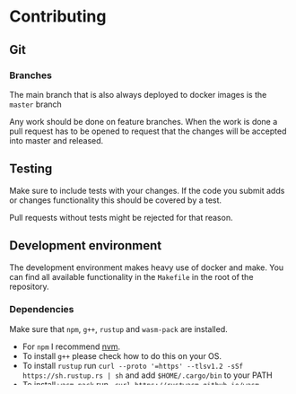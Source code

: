 # Contributing

## Git

### Branches

The main branch that is also always deployed to docker images is the `master` branch

Any work should be done on feature branches. When the work is done a pull request has to be opened to request that the changes will be accepted into master and released.

## Testing

Make sure to include tests with your changes.
If the code you submit adds or changes functionality this should be covered by a test.

Pull requests without tests might be rejected for that reason.


## Development environment

The development environment makes heavy use of docker and make.
You can find all available functionality in the `Makefile` in the root of the repository.


### Dependencies

Make sure that `npm`, `g++`, `rustup` and `wasm-pack` are installed.

- For `npm` I recommend [nvm](https://github.com/nvm-sh/nvm). 
- To install `g++` please check how to do this on your OS.
- To install `rustup` run `curl --proto '=https' --tlsv1.2 -sSf https://sh.rustup.rs | sh` and add `$HOME/.cargo/bin` to your PATH
- To install `wasm-pack` run ` curl https://rustwasm.github.io/wasm-pack/installer/init.sh -sSf | sh`

To install all the necessary dependencies first run `make -j dev-setup`.

### Runnin the WirtBot with Interface
Run `make dev`, which will create a containerized WirtBot and run the Interface locally.
By using predefined keys both will be linked together automatically.

Most other parts of the system can be run with `npm run dev`.

### Reading the WirtBot logs

- Find out WirtBot container name with `docker ps`
- attach to WirtBot with `docker logs -f $CONTAINER_NAME`

### Running a completely virtualized WirtBot

This is super useful for testing!
Just spawn a local WirtBot as it would run on the Server and connect to it with WireGuard for testing.


#### Dependencies

- wg-quick
- wg
- Linux Kernel > 5.6 || WireGuard® Kernel Module

Run `make run-test-wirtbot`. This will build and set up a complete WirtBot, including a WireGuard interface.

In order to connect to the WirtBot run `make connect-test-wirtbot`.

You should now be able to ping the Container at **10.10.4.1**.
